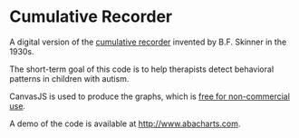 # Cumulative Recorder
A digital version of the <a href="https://en.wikipedia.org/wiki/B._F._Skinner#Cumulative_recorder">cumulative recorder</a> invented by B.F. Skinner in the 1930s.

The short-term goal of this code is to help therapists detect behavioral patterns in children with autism.

CanvasJS is used to produce the graphs, which is <a href="http://canvasjs.com/license-canvasjs/">free for non-commercial use</a>.

A demo of the code is available at http://www.abacharts.com.

